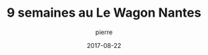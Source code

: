 ---
layout: video
title: "9 semaines au Le Wagon Nantes"
youtube_slug: CX_2XN0w2zU
date: 2017-08-22
author: pierre
pushed: true
locale: "fr"
labels:
  - backstage
thumbnail: 2017-09-05-apprendre-a-coder-9-semaines-le-wagon-nantes.jpg
description: |
  Après 9 semaines de formation au développement web, les élèves du batch79 vous expliquent pourquoi ils ont choisi de faire Le Wagon.
---